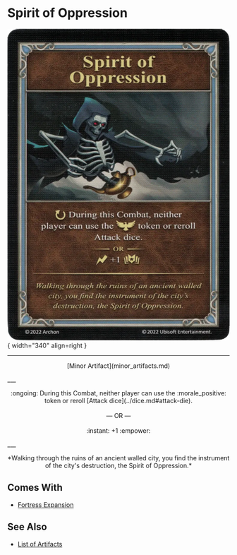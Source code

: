 # Spirit of Oppression

![Spirit of Oppression](../assets/artifacts_minor-spirit_of_oppression.webp){ width="340" align=right }
___
<p style="text-align: center;" markdown>[Minor Artifact](minor_artifacts.md)</p>
___
<p style="text-align: center;" markdown>:ongoing: During this Combat, neither player can use the :morale_positive: token or reroll [Attack dice](../dice.md#attack-die).<br><br>— OR —<br><br>:instant: +1 :empower:</p>
___
<p style="text-align: center;" markdown>*Walking through the ruins of an ancient walled city, you find the instrument of the city's destruction, the Spirit of Oppression.*</p>


## Comes With

- [Fortress Expansion](../content.md)


## See Also


- [List of Artifacts](index.md)
